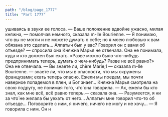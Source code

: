 ```yaml
---
path: "/blog/page_1777"
title: "Part 1777"
---
```


ушиваясь в звуки ее голоса.
— Ваше положение вдвойне ужасно, милая княжна, — помолчав немного, сказала m-lle Bourienne. — Я понимаю, что вы не могли и не можете думать о себе; но я моею любовью к вам обязана это сделать... Алпатыч был у вас? Говорил он с вами об отъезде? — спросила она
Княжна Марья не отвечала. Она не понимала, куда и кто должен был ехать. «Разве можно было что-нибудь предпринимать теперь, думать о чем-нибудь? Разве не всё равно?» Она не отвечала.
— Вы знаете ли, chère Marie,1 — сказала m-lle Bourienne. — знаете ли, что мы в опасности, что мы окружены французами; ехать теперь опасно. Ежели мы поедем, мы почти наверное попадемся в плен, и Бог знает...
Княжна Марья смотрела на свою подругу, не понимая того, что́ она говорила.
— Ах, ежели бы кто знал, как мне всё, всё равно теперь.— сказала она. — Разумеется, я ни за что́ не желала бы уехать от него... Алпатыч мне говорил что-то об отъезде... Поговорите с ним, я ничего, ничего не могу и не хочу...
— Я говорила с ним. Он н
